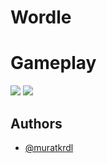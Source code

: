 
# Wordle



# Gameplay

<img src="[https://github.com/muratkrdl/XOX/blob/main/Picture.png](https://github.com/muratkrdl/Wordle/blob/main/Picture.png)" width="auto">

<img src="https://github.com/muratkrdl/XOX/blob/main/Winner%20O.gif" width="auto">



## Authors

- [@muratkrdl](https://github.com/muratkrdl)

